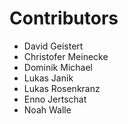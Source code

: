 # Contributors

- David Geistert
- Christofer Meinecke
- Dominik Michael
- Lukas Janik
- Lukas Rosenkranz
- Enno Jertschat
- Noah Walle